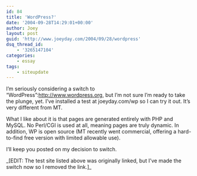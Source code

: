```yaml
---
id: 84
title: 'WordPress?'
date: '2004-09-28T14:29:01+00:00'
author: Joey
layout: post
guid: 'http://www.joeyday.com/2004/09/28/wordpress'
dsq_thread_id:
    - '3265147104'
categories:
    - essay
tags:
    - siteupdate
---
```


I’m seriously considering a switch to “WordPress”:http://www.wordpress.org, but I’m not sure I’m ready to take the plunge, yet. I’ve installed a test at joeyday.com/wp so I can try it out. It’s very different from MT.

What I like about it is that pages are generated entirely with PHP and MySQL. No Perl/CGI is used at all, meaning pages are truly dynamic. In addition, WP is open source (MT recently went commercial, offering a hard-to-find free version with limited allowable use).

I’ll keep you posted on my decision to switch.

\_\[EDIT: The test site listed above was originally linked, but I’ve made the switch now so I removed the link.\]\_